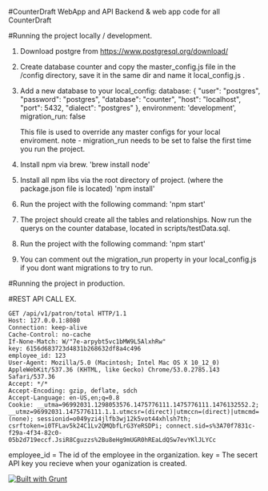#CounterDraft WebApp and API
Backend & web app code for all CounterDraft

#Running the project locally / development.
1. Download postgre from https://www.postgresql.org/download/
2. Create database counter and copy the master_config.js file in the /config directory, save it in the same dir and name it local_config.js .
3. Add a new database  to your local_config:
	    database: {
	        "user": "postgres",
	        "password": "postgres",
	        "database": "counter",
	        "host": "localhost",
	        "port": 5432,
	        "dialect": "postgres"
	    },
	    environment: 'development',
	    migration_run: false
	
	This file is used to override any master configs for your local enviroment.
	note - migration_run needs to be set to false the first time you run the project.
4. Install npm via brew. 
	'brew install node'
5. Install all npm libs via the root directory of project. (where the package.json file is located)
	'npm install'
6. Run the project with the following command:
	'npm start'
7. The project should create all the tables and relationships. Now run the querys on the counter database, located in scripts/testData.sql.
8. Run the project with the following command:
	'npm start'
9. You can comment out the migration_run property in your local_config.js if you dont want migrations to try to run.

#Running the project in production.



#REST API CALL EX.

	GET /api/v1/patron/total HTTP/1.1
	Host: 127.0.0.1:8080
	Connection: keep-alive
	Cache-Control: no-cache
	If-None-Match: W/"7e-arpybt5vc1bMW9L5AlxhRw"
	key: 6156d683723d4831b268632df8a4c496
	employee_id: 123
	User-Agent: Mozilla/5.0 (Macintosh; Intel Mac OS X 10_12_0) AppleWebKit/537.36 (KHTML, like Gecko) Chrome/53.0.2785.143 Safari/537.36
	Accept: */*
	Accept-Encoding: gzip, deflate, sdch
	Accept-Language: en-US,en;q=0.8
	Cookie: __utma=96992031.1298053576.1475776111.1475776111.1476132552.2; __utmz=96992031.1475776111.1.1.utmcsr=(direct)|utmccn=(direct)|utmcmd=(none); sessionid=o049yzi4jlfb3wj12k5vot44xhlsh7th; csrftoken=i0TFLav5k24C1Lv2QMQbfLrG3YeRSDPi; connect.sid=s%3A70f7831c-f29a-4f34-82c0-05b2d719eccf.JsiR8Cguzzs%2Bu8eHg9mUGR0hREaLdQSw7evYKlJLYCc

employee_id = The id of the employee in the organization.
key = The secert API key you recieve when your oganization is created.



[![Built with Grunt](https://cdn.gruntjs.com/builtwith.png)](http://gruntjs.com/)

